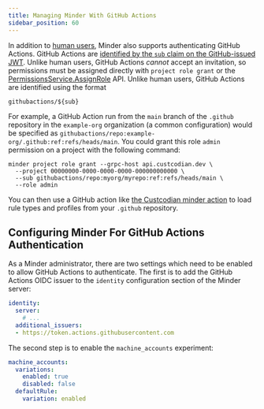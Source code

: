 ```yaml
---
title: Managing Minder With GitHub Actions
sidebar_position: 60
---
```


In addition to [human users](./adding_users.md), Minder also supports
authenticating GitHub Actions.  GitHub Actions are [identified by the `sub`
claim on the GitHub-issued JWT](https://docs.github.com/en/actions/security-for-github-actions/security-hardening-your-deployments/about-security-hardening-with-openid-connect#example-subject-claims).
Unlike human users, GitHub Actions _cannot_ accept an invitation, so
permissions must be assigned directly with `project role grant` or the
[PermissionsService.AssignRole](https://mindersec.github.io/ref/proto#minder-v1-PermissionsService)
API.  Unlike human users, GitHub Actions are identified using the format

```
githubactions/${sub}
```

For example, a GitHub Action run from the `main` branch of the `.github`
repository in the `example-org` organization (a common configuration) would be
specified as `githubactions/repo:example-org/.github:ref:refs/heads/main`.  You
could grant this role `admin` permission on a project with the following
command:

```
minder project role grant --grpc-host api.custcodian.dev \
  --project 00000000-0000-0000-0000-000000000000 \
  --sub githubactions/repo:myorg/myrepo:ref:refs/heads/main \
  --role admin
```

You can then use a GitHub action like [the Custcodian minder
action](https://github.com/custcodian/minder-action) to load rule types and
profiles from your `.github` repository.

## Configuring Minder For GitHub Actions Authentication

As a Minder administrator, there are two settings which need to be enabled
to allow GitHub Actions to authenticate.  The first is to add the GitHub
Actions OIDC issuer to the `identity` configuration section of the Minder
server:

```yaml
identity:
  server:
    # ...
  additional_issuers:
  - https://token.actions.githubusercontent.com
```

The second step is to enable the `machine_accounts` experiment:

```yaml
machine_accounts:
  variations:
    enabled: true
    disabled: false
  defaultRule:
    variation: enabled
```